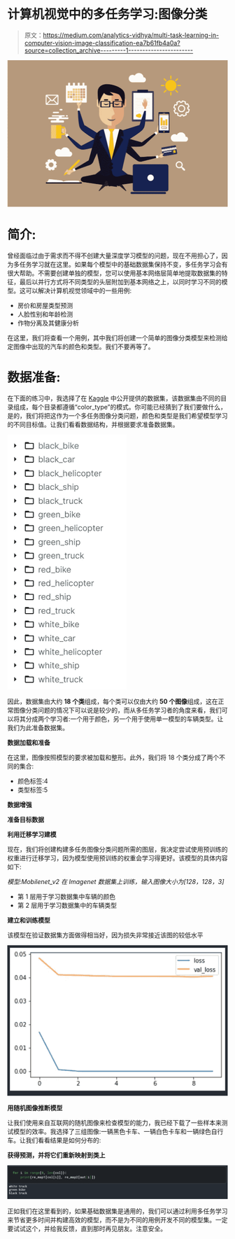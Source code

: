 # 计算机视觉中的多任务学习:图像分类

> 原文：<https://medium.com/analytics-vidhya/multi-task-learning-in-computer-vision-image-classification-ea7b61fb4a0a?source=collection_archive---------1----------------------->

![](img/d9ca01ae092eaf21edaab52f29f368ec.png)

# 简介:

曾经面临过由于需求而不得不创建大量深度学习模型的问题，现在不用担心了，因为多任务学习就在这里。如果每个模型中的基础数据集保持不变，多任务学习会有很大帮助。不需要创建单独的模型，您可以使用基本网络层简单地提取数据集的特征，最后以并行方式将不同类型的头层附加到基本网络之上，以同时学习不同的模型。这可以解决计算机视觉领域中的一些用例:

*   房价和房屋类型预测
*   人脸性别和年龄检测
*   作物分离及其健康分析

在这里，我们将查看一个用例，其中我们将创建一个简单的图像分类模型来检测给定图像中出现的汽车的颜色和类型。我们不要再等了。

# 数据准备:

在下面的练习中，我选择了在 [Kaggle](https://www.kaggle.com/vedanshdwivedi/automobile-images-dataset) 中公开提供的数据集，该数据集由不同的目录组成，每个目录都遵循“color_type”的模式。你可能已经猜到了我们要做什么，是的，我们将把这作为一个多任务图像分类问题，颜色和类型是我们希望模型学习的不同目标值。让我们看看数据结构，并根据要求准备数据集。

![](img/1c154f24d811f6cc0e40f9753e7c27cf.png)

因此，数据集由大约 **18 个类**组成，每个类可以仅由大约 **50 个图像**组成，这在正常图像分类问题的情况下可以说是较少的，而从多任务学习者的角度来看，我们可以将其分成两个学习者:一个用于颜色，另一个用于使用单一模型的车辆类型。让我们为此准备数据集。

**数据加载和准备**

在这里，图像按照模型的要求被加载和整形。此外，我们将 18 个类分成了两个不同的集合:

*   颜色标签:4
*   类型标签:5

**数据增强**

**准备目标数据**

**利用迁移学习建模**

现在，我们将创建构建多任务图像分类问题所需的图层，我决定尝试使用预训练的权重进行迁移学习，因为模型使用预训练的权重会学习得更好。该模型的具体内容如下:

*模型:Mobilenet_v2 在 Imagenet 数据集上训练，输入图像大小为[128，128，3]*

*   第 1 层用于学习数据集中车辆的颜色
*   第 2 层用于学习数据集中的车辆类型

**建立和训练模型**

该模型在验证数据集方面做得相当好，因为损失非常接近该图的较低水平

![](img/1ebbb8244256e65728964b3da29dda7b.png)

**用随机图像推断模型**

让我们使用来自互联网的随机图像来检查模型的能力，我已经下载了一些样本来测试模型的效率。我选择了三组图像:一辆黑色卡车、一辆白色卡车和一辆绿色自行车。让我们看看结果是如何分布的:

**获得预测，并将它们重新映射到类上**

![](img/176a461eeb48f83c96b5361fea645981.png)

正如我们在这里看到的，如果基础数据集是通用的，我们可以通过利用多任务学习来节省更多时间并构建高效的模型，而不是为不同的用例开发不同的模型集。一定要试试这个，并给我反馈，直到那时再见朋友。注意安全。